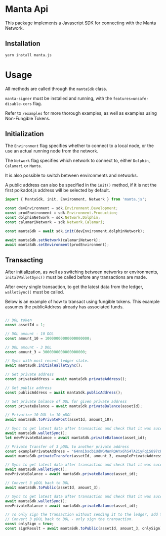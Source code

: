 # Manta Api

This package implements a Javascript SDK for connecting with the Manta Network.

## Installation

```sh
yarn install manta.js
```

# Usage

All methods are called through the `mantaSdk` class.

`manta-signer` must be installed and running, with the `features=unsafe-disable-cors` flag.

Refer to `/examples` for more thorough examples, as well as examples using Non-Fungible Tokens.

## Initialization

The `Environment` flag specifies whether to connect to a local node, or the use an actual running node from the network.

The `Network` flag specifies which network to connect to, either `Dolphin`, `Calamari` or `Manta`.

It is also possible to switch between environments and networks.

A public address can also be specified in the `init()` method, if it is not the first polkadot.js address will be selected by default.

```javascript
import { MantaSdk, init, Environment, Network } from 'manta.js';

const devEnvironment = sdk.Environment.Development;
const prodEnvironment = sdk.Environment.Production;
const dolphinNetwork = sdk.Network.Dolphin;
const calamariNetwork = sdk.Network.Calamari;

const mantaSdk = await sdk.init(devEnvironment,dolphinNetwork);

await mantaSdk.setNetwork(calamariNetwork);
await mantaSdk.setEnvironment(prodEnvironment);

```

## Transacting

After initialization, as well as switching between networks or environments, `initalWalletSync()` must be called before any transactions are made.

After every single transaction, to get the latest data from the ledger, `walletSync()` must be called.

Below is an example of how to transact using fungible tokens. This example assumes the publicAddress already has associated funds.

```javascript

// DOL token
const assetId = 1;

// DOL amount - 10 DOL
const amount_10 = 10000000000000000000;

// DOL amount - 3 DOL
const amount_3 = 3000000000000000000;

// Sync with most recent ledger state. 
await mantaSdk.initialWalletSync();

// Get private address
const privateAddress = await mantaSdk.privateAddress();

// Get public address
const publicAddress = await mantaSdk.publicAddress();

// Get private balance of DOL for given private address
const privateBalance = await mantaSdk.privateBalance(assetId);

// Privatize 10 DOL to 10 pDOL
await mantaSdk.toPrivatePost(assetId, amount_10);

// Sync to get latest data after transaction and check that it was successful.
await mantaSdk.walletSync();
let newPrivateBalance = await mantaSdk.privateBalance(asset_id);

// Private Transfer of 3 pDOL to another private address
const examplePrivateAddress = "64nmibscb1UdWGMWnRQAYx6hS4TA2iyFqiS897cFRWvNTmjad85p6yD9ud7cyVPhyNPDrSMs2eZxTfovxZbJdFqH";
await mantaSdk.privateTransfer(assetId, amount_3, examplePrivateAddress);

// Sync to get latest data after transaction and check that it was successful.
await mantaSdk.walletSync();
newPrivateBalance = await mantaSdk.privateBalance(asset_id);

// Convert 3 pDOL back to DOL
await mantaSdk.toPublic(assetId, amount_3);

// Sync to get latest data after transaction and check that it was successful.
await mantaSdk.walletSync();
newPrivateBalance = await mantaSdk.privateBalance(asset_id);

// To only sign the transaction without sending it to the ledger, add the optional `onlySign` flag
// Convert 3 pDOL back to DOL - only sign the transaction.
const onlySign = true;
const signResult = await mantaSdk.toPublic(assetId, amount_3, onlySign);
```
